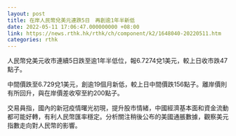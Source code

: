 ```yaml
---
layout: post
title: 在岸人民幣兌美元連跌5日　再創逾1年半新低
date: 2022-05-11 17:06:47.000000000 +08:00
link: https://news.rthk.hk/rthk/ch/component/k2/1648040-20220511.htm
categories: rthk
---
```


人民幣兌美元收市連續5日跌至逾1年半低位，報6.7274兌1美元，較上日收市跌47點子。

中間價跌至6.729兌1美元，創逾19個月新低，較上日中間價跌156點子。離岸價則有所回升，與在岸價差收窄至約200點子。

交易員指，國內的新冠疫情曙光初現，提升股市情緒，中國經濟基本面和資金流動都可能好轉，有利人民幣匯率穩定。分析關注稍後公布的美國通脹數據，觀察美元指數走向對人民幣的影響。
